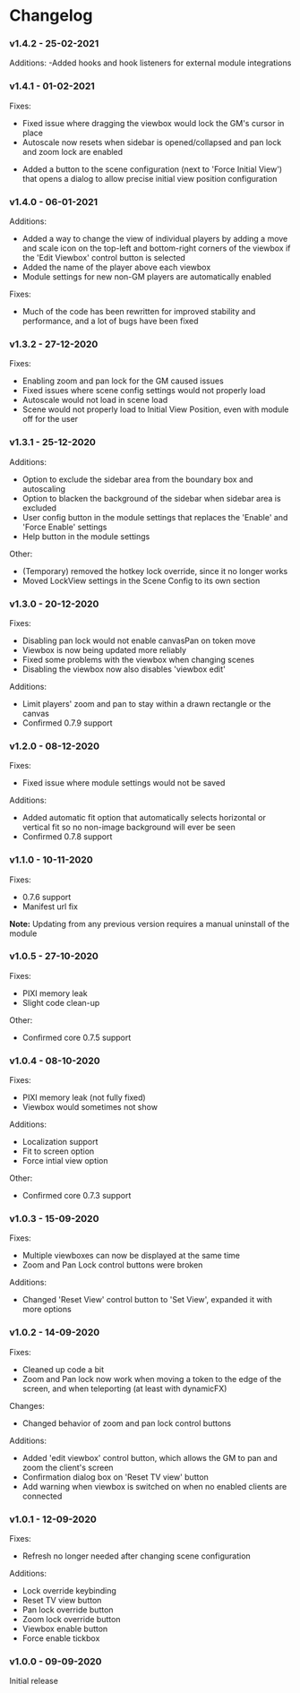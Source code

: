 # Changelog
### v1.4.2 - 25-02-2021
Additions:
-Added hooks and hook listeners for external module integrations

### v1.4.1 - 01-02-2021
Fixes:
<ul>
<li>Fixed issue where dragging the viewbox would lock the GM's cursor in place</li>
<li>Autoscale now resets when sidebar is opened/collapsed and pan lock and zoom lock are enabled</li>
</ul>

<ul>
<li>Added a button to the scene configuration (next to 'Force Initial View') that opens a dialog to allow precise initial view position configuration</li>
</ul>

### v1.4.0 - 06-01-2021
Additions:
<ul>
<li>Added a way to change the view of individual players by adding a move and scale icon on the top-left and bottom-right corners of the viewbox if the 'Edit Viewbox' control button is selected</li>
<li>Added the name of the player above each viewbox</li>
<li>Module settings for new non-GM players are automatically enabled</li>
</ul>
Fixes:
<ul>
<li>Much of the code has been rewritten for improved stability and performance, and a lot of bugs have been fixed</li>
</ul>

### v1.3.2 - 27-12-2020
Fixes:
<ul>
<li>Enabling zoom and pan lock for the GM caused issues</li>
<li>Fixed issues where scene config settings would not properly load</li>
<li>Autoscale would not load in scene load</li>
<li>Scene would not properly load to Initial View Position, even with module off for the user</li> 
</ul>

### v1.3.1 - 25-12-2020
Additions:
<ul>
<li>Option to exclude the sidebar area from the boundary box and autoscaling</li>
<li>Option to blacken the background of the sidebar when sidebar area is excluded</li>
<li>User config button in the module settings that replaces the 'Enable' and 'Force Enable' settings</li>
<li>Help button in the module settings</li>
</ul>
Other:
<ul>
<li>(Temporary) removed the hotkey lock override, since it no longer works</li>
<li>Moved LockView settings in the Scene Config to its own section</li>
</ul>

### v1.3.0 - 20-12-2020
Fixes:
<ul>
<li>Disabling pan lock would not enable canvasPan on token move</li>
<li>Viewbox is now being updated more reliably</li>
<li>Fixed some problems with the viewbox when changing scenes</li>
<li>Disabling the viewbox now also disables 'viewbox edit'</li>
</ul>
Additions:
<ul>
<li>Limit players' zoom and pan to stay within a drawn rectangle or the canvas</li>
<li>Confirmed 0.7.9 support</li>
</ul>

### v1.2.0 - 08-12-2020
Fixes:
<ul>
<li>Fixed issue where module settings would not be saved</li>
</ul>
Additions:
<ul>
<li>Added automatic fit option that automatically selects horizontal or vertical fit so no non-image background will ever be seen</li>
<li>Confirmed 0.7.8 support</li>
</ul>

### v1.1.0 - 10-11-2020
Fixes:
<ul>
<li>0.7.6 support</li>
<li>Manifest url fix</li>
</ul>
<b>Note:</b> Updating from any previous version requires a manual uninstall of the module

### v1.0.5 - 27-10-2020
Fixes:
<ul>
<li>PIXI memory leak</li>
<li>Slight code clean-up</li>
</ul>
Other:
<ul>
<li>Confirmed core 0.7.5 support</li>
</ul>

### v1.0.4 - 08-10-2020
Fixes:
<ul>
<li>PIXI memory leak (not fully fixed)</li>
<li>Viewbox would sometimes not show</li>
</ul>
Additions:
<ul>
<li>Localization support</li>
<li>Fit to screen option</li>
<li>Force intial view option</li>
</ul>
Other:
<ul>
<li>Confirmed core 0.7.3 support</li>
</ul>

### v1.0.3 - 15-09-2020
Fixes:
<ul>
<li>Multiple viewboxes can now be displayed at the same time</li>
<li>Zoom and Pan Lock control buttons were broken</li>
</ul>
Additions:
<ul>
<li>Changed 'Reset View' control button to 'Set View', expanded it with more options</li>
</ul>

### v1.0.2 - 14-09-2020
Fixes: 
<ul>
<li>Cleaned up code a bit</li>
<li>Zoom and Pan lock now work when moving a token to the edge of the screen, and when teleporting (at least with dynamicFX)</li>
</ul>
Changes:
<ul>
<li>Changed behavior of zoom and pan lock control buttons</li>
</ul>
Additions:
<ul>
<li>Added 'edit viewbox' control button, which allows the GM to pan and zoom the client's screen</li>
<li>Confirmation dialog box on 'Reset TV view' button</li>
<li>Add warning when viewbox is switched on when no enabled clients are connected</li>
</ul>

### v1.0.1 - 12-09-2020
Fixes: 
<ul>
<li>Refresh no longer needed after changing scene configuration
</ul>
Additions:
<ul>
<li>Lock override keybinding</li>
<li>Reset TV view button</li>
<li>Pan lock override button</li>
<li>Zoom lock override button</li>
<li>Viewbox enable button</li>
<li>Force enable tickbox</li>
</ul>

### v1.0.0 - 09-09-2020
Initial release<br>